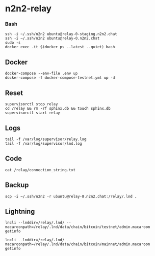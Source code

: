 # n2n2-relay

### Bash
```
ssh -i ~/.ssh/n2n2 ubuntu@relay-0-staging.n2n2.chat
ssh -i ~/.ssh/n2n2 ubuntu@relay-0.n2n2.chat
sudo -s
docker exec -it $(docker ps --latest --quiet) bash
```

## Docker

```
docker-compose --env-file .env up 
docker-compose -f docker-compose-testnet.yml up -d
```

## Reset 
```
supervisorctl stop relay
cd /relay && rm -rf sphinx.db && touch sphinx.db 
supervisorctl start relay
```

## Logs
```
tail -f /var/log/supervisor/relay.log
tail -f /var/log/supervisor/lnd.log
```

## Code
```
cat /relay/connection_string.txt 
```

## Backup
```
scp -i ~/.ssh/n2n2 -r ubuntu@relay-0.n2n2.chat:/relay/.lnd .

```

## Lightning

```
lncli --lnddir=/relay/.lnd/ --macaroonpath=/relay/.lnd/data/chain/bitcoin/testnet/admin.macaroon getinfo

lncli --lnddir=/relay/.lnd/ --macaroonpath=/relay/.lnd/data/chain/bitcoin/mainnet/admin.macaroon getinfo
```